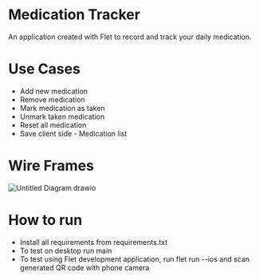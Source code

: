 # Medication Tracker
An application created with Flet to record and track your daily medication. 

# Use Cases
- Add new medication
- Remove medication
- Mark medication as taken
- Unmark taken medication
- Reset all medication
- Save client side - Medication list

# Wire Frames 
![Untitled Diagram drawio](https://github.com/user-attachments/assets/39760fce-fbc9-4f8c-b5b2-a2aed60db907)


# How to run
- Install all requirements from requirements.txt
- To test on desktop run main
- To test using Flet development application, run flet run --ios and scan generated QR code with phone camera

